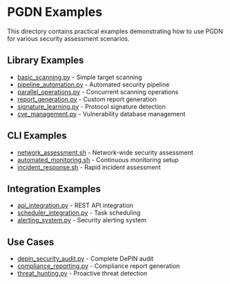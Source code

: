 # PGDN Examples

This directory contains practical examples demonstrating how to use PGDN for various security assessment scenarios.

## Library Examples

- [basic_scanning.py](library/basic_scanning.py) - Simple target scanning
- [pipeline_automation.py](library/pipeline_automation.py) - Automated security pipeline
- [parallel_operations.py](library/parallel_operations.py) - Concurrent scanning operations
- [report_generation.py](library/report_generation.py) - Custom report generation
- [signature_learning.py](library/signature_learning.py) - Protocol signature detection
- [cve_management.py](library/cve_management.py) - Vulnerability database management

## CLI Examples

- [network_assessment.sh](cli/network_assessment.sh) - Network-wide security assessment
- [automated_monitoring.sh](cli/automated_monitoring.sh) - Continuous monitoring setup
- [incident_response.sh](cli/incident_response.sh) - Rapid incident assessment

## Integration Examples

- [api_integration.py](integrations/api_integration.py) - REST API integration
- [scheduler_integration.py](integrations/scheduler_integration.py) - Task scheduling
- [alerting_system.py](integrations/alerting_system.py) - Security alerting system

## Use Cases

- [depin_security_audit.py](use_cases/depin_security_audit.py) - Complete DePIN audit
- [compliance_reporting.py](use_cases/compliance_reporting.py) - Compliance report generation
- [threat_hunting.py](use_cases/threat_hunting.py) - Proactive threat detection